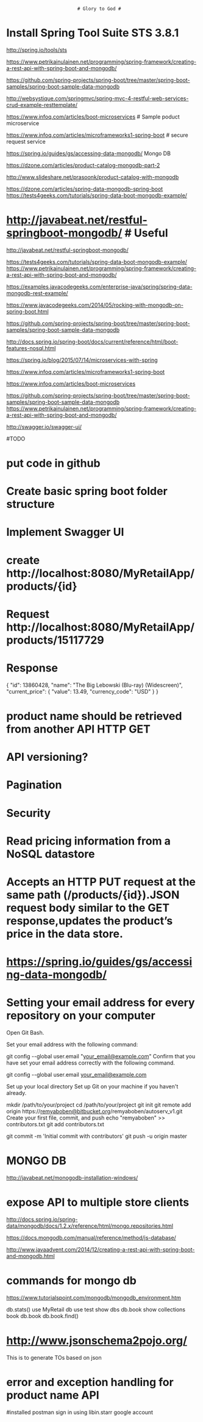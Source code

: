                               # Glory to God #
                              
# Install Spring Tool Suite STS 3.8.1
http://spring.io/tools/sts

https://www.petrikainulainen.net/programming/spring-framework/creating-a-rest-api-with-spring-boot-and-mongodb/

https://github.com/spring-projects/spring-boot/tree/master/spring-boot-samples/spring-boot-sample-data-mongodb

http://websystique.com/springmvc/spring-mvc-4-restful-web-services-crud-example-resttemplate/

https://www.infoq.com/articles/boot-microservices  # Sample poduct microservice

https://www.infoq.com/articles/microframeworks1-spring-boot  # secure request service


https://spring.io/guides/gs/accessing-data-mongodb/  Mongo DB

https://dzone.com/articles/product-catalog-mongodb-part-2

http://www.slideshare.net/prasoonk/product-catalog-with-mongodb

https://dzone.com/articles/spring-data-mongodb-spring-boot
https://tests4geeks.com/tutorials/spring-data-boot-mongodb-example/

# http://javabeat.net/restful-springboot-mongodb/  # Useful
http://javabeat.net/restful-springboot-mongodb/

https://tests4geeks.com/tutorials/spring-data-boot-mongodb-example/
https://www.petrikainulainen.net/programming/spring-framework/creating-a-rest-api-with-spring-boot-and-mongodb/

https://examples.javacodegeeks.com/enterprise-java/spring/spring-data-mongodb-rest-example/

https://www.javacodegeeks.com/2014/05/rocking-with-mongodb-on-spring-boot.html

https://github.com/spring-projects/spring-boot/tree/master/spring-boot-samples/spring-boot-sample-data-mongodb

http://docs.spring.io/spring-boot/docs/current/reference/html/boot-features-nosql.html


https://spring.io/blog/2015/07/14/microservices-with-spring

https://www.infoq.com/articles/microframeworks1-spring-boot



https://www.infoq.com/articles/boot-microservices

https://github.com/spring-projects/spring-boot/tree/master/spring-boot-samples/spring-boot-sample-data-mongodb
https://www.petrikainulainen.net/programming/spring-framework/creating-a-rest-api-with-spring-boot-and-mongodb/


http://swagger.io/swagger-ui/


#TODO
# put code in github
# Create basic spring boot folder structure
# Implement Swagger UI
# create http://localhost:8080/MyRetailApp/products/{id}
# Request http://localhost:8080/MyRetailApp/products/15117729
# Response 
{
  "id": 13860428,
  "name": "The Big Lebowski (Blu-ray) (Widescreen)",
  "current_price": {
    "value": 13.49,
    "currency_code": "USD"
  }
}

# product name should be retrieved from another API HTTP GET 
# API versioning?
# Pagination 
# Security
# Read pricing information from a NoSQL datastore
# Accepts an HTTP PUT request at the same path (/products/{id}).JSON   request body similar to the GET response,updates the product’s price in the data store.
# https://spring.io/guides/gs/accessing-data-mongodb/


# Setting your email address for every repository on your computer

Open Git Bash.

Set your email address with the following command:

git config --global user.email "your_email@example.com"
Confirm that you have set your email address correctly with the following command.

git config --global user.email
your_email@example.com



Set up your local directory
Set up Git on your machine if you haven't already.


mkdir /path/to/your/project
cd /path/to/your/project
git init
git remote add origin https://remyaboben@bitbucket.org/remyaboben/autoserv_v1.git
Create your first file, commit, and push
echo "remyaboben" >> contributors.txt
git add contributors.txt


git commit -m 'Initial commit with contributors'
git push -u origin master

#  MONGO DB
http://javabeat.net/monogodb-installation-windows/

# expose API to multiple store clients

http://docs.spring.io/spring-data/mongodb/docs/1.2.x/reference/html/mongo.repositories.html

https://docs.mongodb.com/manual/reference/method/js-database/

http://www.javaadvent.com/2014/12/creating-a-rest-api-with-spring-boot-and-mongodb.html



# commands for mongo db
https://www.tutorialspoint.com/mongodb/mongodb_environment.htm

db.stats()
use MyRetail
db
use test
show dbs
db.book
show collections
book
db.book
db.book.find()


# http://www.jsonschema2pojo.org/
This is to generate TOs based on json
# error and exception handling for product name API

#installed postman sign in using libin.starr google account
